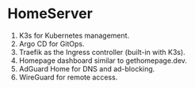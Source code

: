 # HomeServer
1. K3s for Kubernetes management.
2. Argo CD for GitOps.
3. Traefik as the Ingress controller (built-in with K3s).
4. Homepage dashboard similar to gethomepage.dev.
5. AdGuard Home for DNS and ad-blocking.
6. WireGuard for remote access.